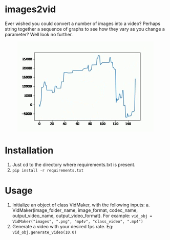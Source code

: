 # images2vid
Ever wished you could convert a number of images into a video? Perhaps string together a sequence of graphs to see how they vary as you change a parameter? Well look no further.

<p align="center">
<img src="graphgif.gif">
</p>

# Installation
1. Just cd to the directory where requirements.txt is present.
2. ```pip install -r requirements.txt```

# Usage
1. Initialize an object of class VidMaker, with the following inputs:
   a. VidMaker(image_folder_name, image_format, codec_name, output_video_name, output_video_format). 
   For example:
       ```vid_obj = VidMaker("images", ".png", "mp4v", "class_video", ".mp4")```
2. Generate a video with your desired fps rate.
   Eg: ```vid_obj.generate_video(10.0)```
